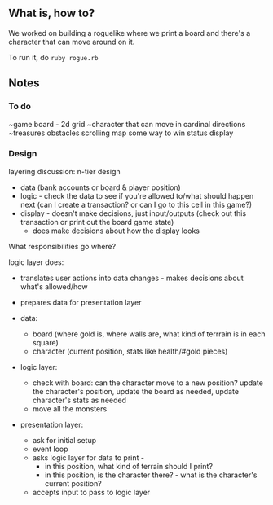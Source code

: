 ## What is, how to?
We worked on building a roguelike where we print a board and there's a character that can move around on it.

To run it, do `ruby rogue.rb`

## Notes

### To do
~game board - 2d grid
~character that can move in cardinal directions
~treasures
obstacles
scrolling map
some way to win
status display

### Design

layering discussion: n-tier design
* data (bank accounts or board & player position)
* logic - check the data to see if you're allowed to/what should happen next (can I create a transaction? or can I go to this cell in this game?)
* display - doesn't make decisions, just input/outputs (check out this transaction or print out the board game state)
  * does make decisions about how the display looks

What responsibilities go where?

logic layer does:
* translates user actions into data changes - makes decisions about what's allowed/how
* prepares data for presentation layer


* data:
  * board (where gold is, where walls are, what kind of terrrain is in each square)
  * character (current position, stats like health/#gold pieces)
* logic layer:
  * check with board: can the character move to a new position? update the character's position, update the board as needed, update character's stats as needed
  * move all the monsters
* presentation layer:
  * ask for initial setup
  * event loop
  * asks logic layer for data to print -
  	* in this position, what kind of terrain should I print?
	* in this position, is the character there? - what is the character's current position?
  * accepts input to pass to logic layer